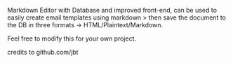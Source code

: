 Markdown Editor with Database and improved front-end, can be used to easily create email templates using markdown > then save the document to the DB in three formats -> HTML/Plaintext/Markdown.

Feel free to modify this for your own project.

credits to github.com/jbt


